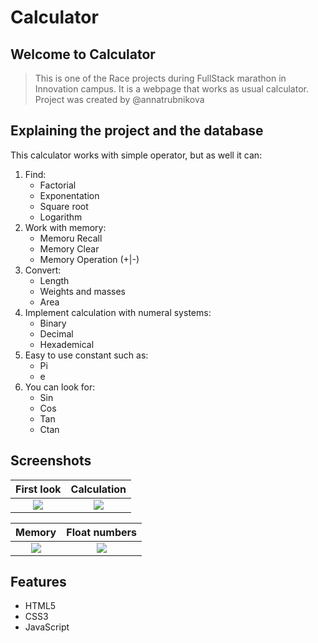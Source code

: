 # Calculator

## Welcome to Calculator
> This is one of the Race projects during FullStack marathon in Innovation campus. It is a webpage that works as usual calculator.
> Project was created by @annatrubnikova

## Explaining the project and the database
This calculator works with simple operator, but as well it can:
1. Find:
    - Factorial
    - Exponentation
    - Square root
    - Logarithm
2. Work with memory:
    - Memoru Recall
    - Memory Clear
    - Memory Operation (+|-)
3. Convert:
    - Length
    - Weights and masses
    - Area
4. Implement calculation with numeral systems:
    - Binary
    - Decimal
    - Hexademical
5. Easy to use constant such as:
    - Pi
    - e
6. You can look for:
    - Sin
    - Cos
    - Tan
    - Ctan

## Screenshots

| First look | Calculation |
| :---: |  :---: |
| <img src="https://i.imgur.com/6EuT4XQ.png">  | <img src="https://i.imgur.com/jwitdBh.png">|


| Memory | Float numbers |
| :---: |  :---: |
| <img src="https://i.imgur.com/KPldgRA.png">  | <img src="https://i.imgur.com/7QpUTxo.png">|

## Features

- HTML5
- CSS3
- JavaScript

